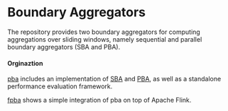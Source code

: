 # Boundary Aggregators
The repository provides two boundary aggregators for computing aggregations over sliding windows, namely sequential and parallel boundary aggregators (SBA and PBA).

#### Orginaztion 
[pba](https://github.com/chaozhang-db/PBA/tree/main/pba) includes an implementation of [SBA](https://github.com/chaozhang-db/PBA/blob/main/pba/src/main/java/swag/boundaryaggregator/SequentialBoundaryAggregator.java) and [PBA](https://github.com/chaozhang-db/PBA/blob/main/pba/src/main/java/swag/boundaryaggregator/ParallelBoundaryAggregator.java), as well as a standalone performance evaluation framework.

[fpba](https://github.com/chaozhang-db/PBA/tree/main/fpba) shows a simple integration of pba on top of Apache Flink.